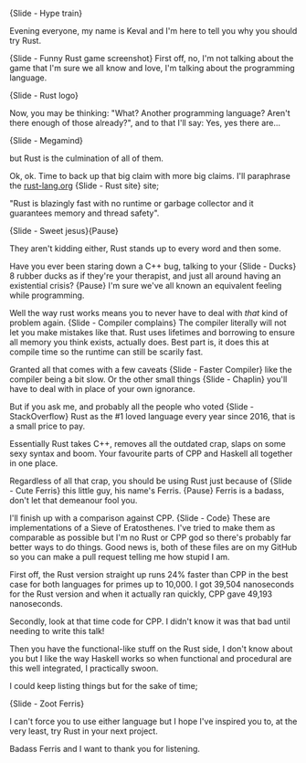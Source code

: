 {Slide - Hype train}

Evening everyone, my name is Keval and I'm here to tell you why you should try Rust.

{Slide - Funny Rust game screenshot} First off, no, I'm not talking about the game that I'm sure we all know and love, I'm talking about the programming language.

{Slide - Rust logo}

Now, you may be thinking: "What? Another programming language? Aren't there enough of those already?", and to that I'll say: Yes, yes there are... 

{Slide - Megamind}

but Rust is the culmination of all of them.

Ok, ok. Time to back up that big claim with more big claims. I'll paraphrase the [rust-lang.org](https://rust-lang.org) {Slide - Rust site} site; 

"Rust is blazingly fast with no runtime or garbage collector and it guarantees memory and thread safety". 

{Slide - Sweet jesus}{Pause}

They aren't kidding either, Rust stands up to every word and then some.

Have you ever been staring down a C++ bug, talking to your {Slide - Ducks} 8 rubber ducks as if they're your therapist, and just all around having an existential crisis? {Pause} I'm sure we've all known an equivalent feeling while programming.

Well the way rust works means you to never have to deal with _that_ kind of problem again. {Slide - Compiler complains} The compiler literally will not let you make mistakes like that. Rust uses lifetimes and borrowing to ensure all memory you think exists, actually does. Best part is, it does this at compile time so the runtime can still be scarily fast.

Granted all that comes with a few caveats {Slide - Faster Compiler} like the compiler being a bit slow. Or the other small things {Slide - Chaplin} you'll have to deal with in place of your own ignorance.

But if you ask me, and probably all the people who voted {Slide - StackOverflow} Rust as the #1 loved language every year since 2016, that is a small price to pay.

Essentially Rust takes C++, removes all the outdated crap, slaps on some sexy syntax and boom. Your favourite parts of CPP and Haskell all together in one place.

Regardless of all that crap, you should be using Rust just because of {Slide - Cute Ferris} this little guy, his name's Ferris. {Pause} Ferris is a badass, don't let that demeanour fool you.

I'll finish up with a comparison against CPP. {Slide - Code} These are implementations of a Sieve of Eratosthenes. I've tried to make them as comparable as possible but I'm no Rust or CPP god so there's probably far better ways to do things. Good news is, both of these files are on my GitHub so you can make a pull request telling me how stupid I am.

First off, the Rust version straight up runs 24% faster than CPP in the best case for both languages for primes up to 10,000. I got 39,504 nanoseconds for the Rust version and when it actually ran quickly, CPP gave 49,193 nanoseconds.

Secondly, look at that time code for CPP. I didn't know it was that bad until needing to write this talk!

Then you have the functional-like stuff on the Rust side, I don't know about you but I like the way Haskell works so when functional and procedural are this well integrated, I practically swoon.

I could keep listing things but for the sake of time;

{Slide - Zoot Ferris}

I can't force you to use either language but I hope I've inspired you to, at the very least, try Rust in your next project.

Badass Ferris and I want to thank you for listening.